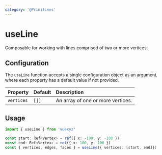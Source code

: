 ```yaml
---
category: '@Primitives'
---
```


<script setup>
    import UseLineDemo from '../demo/components/useLineDemo.vue';
</script>

# useLine

Composable for working with lines comprised of two or more vertices.

<UseLineDemo />

## Configuration

The `useLine` function accepts a single configuration object as an argument, where each property has a default value if not provided.

| Property   | Default | Description                       |
|:-----------|:--------|:----------------------------------|
| `vertices` | `[]]`   | An array of one or more vertices. |

<!--@include: ./shared/config.md-->

## Usage

```ts
import { useLine } from 'vuexyz'

const start: Ref<Vertex> = ref({ x: -100, y: -100 })
const end: Ref<Vertex> = ref({ x: 100, y: 100 })
const { vertices, edges, faces } = useLine({ vertices: [start, end]})
```

<!--@include: ./shared/return.md-->
